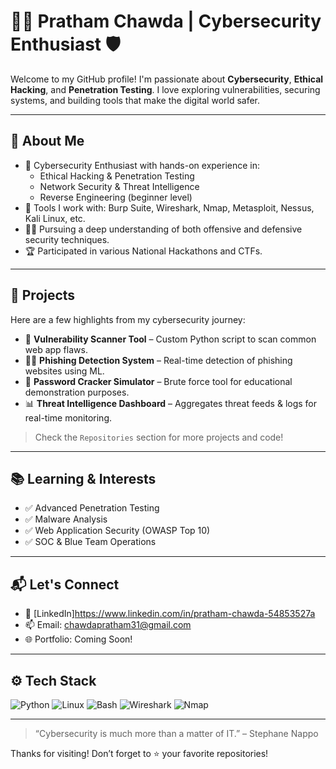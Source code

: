 # 👨‍💻 Pratham Chawda | Cybersecurity Enthusiast 🛡️

Welcome to my GitHub profile! I'm passionate about **Cybersecurity**, **Ethical Hacking**, and **Penetration Testing**. I love exploring vulnerabilities, securing systems, and building tools that make the digital world safer.

---

## 🧠 About Me

- 🔐 Cybersecurity Enthusiast with hands-on experience in:
  - Ethical Hacking & Penetration Testing
  - Network Security & Threat Intelligence
  - Reverse Engineering (beginner level)
- 🧰 Tools I work with: Burp Suite, Wireshark, Nmap, Metasploit, Nessus, Kali Linux, etc.
- 🧑‍🎓 Pursuing a deep understanding of both offensive and defensive security techniques.
- 🏆 Participated in various National Hackathons and CTFs.

---

## 🚀 Projects

Here are a few highlights from my cybersecurity journey:

- 🔎 **Vulnerability Scanner Tool** – Custom Python script to scan common web app flaws.
- 🕵️‍♂️ **Phishing Detection System** – Real-time detection of phishing websites using ML.
- 🔐 **Password Cracker Simulator** – Brute force tool for educational demonstration purposes.
- 📊 **Threat Intelligence Dashboard** – Aggregates threat feeds & logs for real-time monitoring.

> Check the `Repositories` section for more projects and code!

---

## 📚 Learning & Interests

- ✅ Advanced Penetration Testing
- ✅ Malware Analysis
- ✅ Web Application Security (OWASP Top 10)
- ✅ SOC & Blue Team Operations

---

## 📬 Let's Connect

- 🔗 [LinkedIn]https://www.linkedin.com/in/pratham-chawda-54853527a
- 📫 Email: chawdapratham31@gmail.com 
- 🌐 Portfolio: Coming Soon!

---

## ⚙️ Tech Stack

![Python](https://img.shields.io/badge/Python-3670A0?style=for-the-badge&logo=python&logoColor=ffdd54)
![Linux](https://img.shields.io/badge/Linux-FCC624?style=for-the-badge&logo=linux&logoColor=black)
![Bash](https://img.shields.io/badge/Bash-121011?style=for-the-badge&logo=gnu-bash&logoColor=white)
![Wireshark](https://img.shields.io/badge/Wireshark-1679A7?style=for-the-badge&logo=wireshark&logoColor=white)
![Nmap](https://img.shields.io/badge/Nmap-000000?style=for-the-badge&logo=nmap&logoColor=white)

---

> “Cybersecurity is much more than a matter of IT.” – Stephane Nappo

Thanks for visiting! Don’t forget to ⭐ your favorite repositories!
